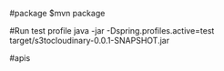 
#package 
$mvn package

#Run test profile
java -jar -Dspring.profiles.active=test target/s3tocloudinary-0.0.1-SNAPSHOT.jar


#apis

